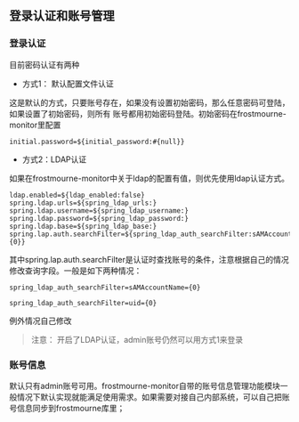 ## 登录认证和账号管理

### 登录认证
目前密码认证有两种

* 方式1： 默认配置文件认证

这是默认的方式，只要账号存在，如果没有设置初始密码，那么任意密码可登陆，如果设置了初始密码，则所有
账号都用初始密码登陆。初始密码在frostmourne-monitor里配置

```
initial.password=${initial_password:#{null}}
```

* 方式2：LDAP认证

如果在frostmourne-monitor中关于ldap的配置有值，则优先使用ldap认证方式。

```
ldap.enabled=${ldap_enabled:false}
spring.ldap.urls=${spring_ldap_urls:}
spring.ldap.username=${spring_ldap_username:}
spring.ldap.password=${spring_ldap_password:}
spring.ldap.base=${spring_ldap_base:}
spring.lap.auth.searchFilter=${spring_ldap_auth_searchFilter:sAMAccountName={0}}
```

其中spring.lap.auth.searchFilter是认证时查找账号的条件，注意根据自己的情况修改查询字段。一般是如下两种情况：

```
spring_ldap_auth_searchFilter=sAMAccountName={0}
```

```
spring_ldap_auth_searchFilter=uid={0}
```

例外情况自己修改


> 注意： 开启了LDAP认证，admin账号仍然可以用方式1来登录

### 账号信息

默认只有admin账号可用。frostmourne-monitor自带的账号信息管理功能模块一般情况下默认实现就能满足使用需求。如果需要对接自己内部系统，可以自己把账号信息同步到frostmourne库里；
